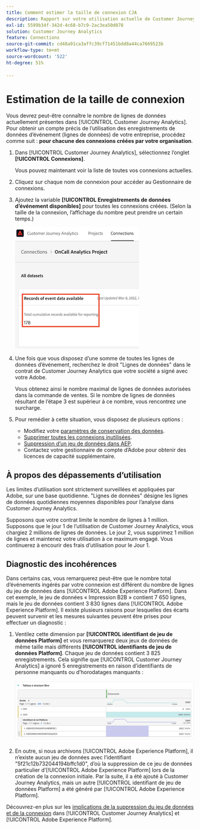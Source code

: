 ```yaml
---
title: Comment estimer la taille de connexion CJA
description: Rapport sur votre utilisation actuelle de Customer Journey Analytics
exl-id: 5599b34f-342d-4c68-b7c9-2ac3ea50d078
solution: Customer Journey Analytics
feature: Connections
source-git-commit: cd48a91ca3affc39cf71451bdd8a44ca7669523b
workflow-type: tm+mt
source-wordcount: '522'
ht-degree: 51%

---
```


# Estimation de la taille de connexion

Vous devrez peut-être connaître le nombre de lignes de données actuellement présentes dans [!UICONTROL Customer Journey Analytics]. Pour obtenir un compte précis de l’utilisation des enregistrements de données d’événement (lignes de données) de votre entreprise, procédez comme suit : **pour chacune des connexions créées par votre organisation**.

1. Dans [!UICONTROL Customer Journey Analytics], sélectionnez l’onglet **[!UICONTROL Connexions]**.

   Vous pouvez maintenant voir la liste de toutes vos connexions actuelles.

1. Cliquez sur chaque nom de connexion pour accéder au Gestionnaire de connexions.

1. Ajoutez la variable **[!UICONTROL Enregistrements de données d’événement disponibles]** pour toutes les connexions créées. (Selon la taille de la connexion, l’affichage du nombre peut prendre un certain temps.)

   ![données d’événement](assets/event-data.png)

1. Une fois que vous disposez d’une somme de toutes les lignes de données d’événement, recherchez le droit &quot;Lignes de données&quot; dans le contrat de Customer Journey Analytics que votre société a signé avec votre Adobe.

   Vous obtenez ainsi le nombre maximal de lignes de données autorisées dans la commande de ventes. Si le nombre de lignes de données résultant de l’étape 3 est supérieur à ce nombre, vous rencontrez une surcharge.

1. Pour remédier à cette situation, vous disposez de plusieurs options :

   * Modifiez votre [paramètres de conservation des données](https://experienceleague.adobe.com/docs/analytics-platform/using/cja-connections/manage-connections.html?lang=fr#set-rolling-window-for-connection-data-retention).
   * [Supprimer toutes les connexions inutilisées](https://experienceleague.adobe.com/docs/analytics-platform/using/cja-overview/cja-faq.html?lang=fr#implications-of-deleting-data-components).
   * [Suppression d’un jeu de données dans AEP](https://experienceleague.adobe.com/docs/analytics-platform/using/cja-overview/cja-faq.html?lang=en#implications-of-deleting-data-components).
   * Contactez votre gestionnaire de compte d’Adobe pour obtenir des licences de capacité supplémentaire.

## À propos des dépassements d’utilisation

Les limites d’utilisation sont strictement surveillées et appliquées par Adobe, sur une base quotidienne. &quot;Lignes de données&quot; désigne les lignes de données quotidiennes moyennes disponibles pour l’analyse dans Customer Journey Analytics.

Supposons que votre contrat limite le nombre de lignes à 1 million. Supposons que le jour 1 de l’utilisation de Customer Journey Analytics, vous chargiez 2 millions de lignes de données. Le jour 2, vous supprimez 1 million de lignes et maintenez votre utilisation à ce maximum engagé. Vous continuerez à encourir des frais d’utilisation pour le Jour 1.

## Diagnostic des incohérences

Dans certains cas, vous remarquerez peut-être que le nombre total dʼévénements ingérés par votre connexion est différent du nombre de lignes du jeu de données dans [!UICONTROL Adobe Experience Platform]. Dans cet exemple, le jeu de données « Impression B2B » contient 7 650 lignes, mais le jeu de données contient 3 830 lignes dans [!UICONTROL Adobe Experience Platform]. Il existe plusieurs raisons pour lesquelles des écarts peuvent survenir et les mesures suivantes peuvent être prises pour effectuer un diagnostic :

1. Ventilez cette dimension par **[!UICONTROL identifiant de jeu de données Platform]** et vous remarquerez deux jeux de données de même taille mais différents **[!UICONTROL identifiants de jeu de données Platform]**. Chaque jeu de données contient 3 825 enregistrements. Cela signifie que [!UICONTROL Customer Journey Analytics] a ignoré 5 enregistrements en raison d’identifiants de personne manquants ou d’horodatages manquants :

   ![ventilation](assets/data-size2.png)

1. En outre, si nous archivons [!UICONTROL Adobe Experience Platform], il nʼexiste aucun jeu de données avec lʼidentifiant &quot;5f21c12b732044194bffc1d0&quot;, dʼoù la suppression de ce jeu de données particulier dʼ[!UICONTROL Adobe Experience Platform] lors de la création de la connexion initiale. Par la suite, il a été ajouté à Customer Journey Analytics, mais un autre [!UICONTROL identifiant de jeu de données Platform] a été généré par [!UICONTROL Adobe Experience Platform].

Découvrez-en plus sur les [implications de la suppression du jeu de données et de la connexion](https://experienceleague.adobe.com/docs/analytics-platform/using/cja-overview/cja-faq.html?lang=en#implications-of-deleting-data-components) dans [!UICONTROL Customer Journey Analytics] et [!UICONTROL Adobe Experience Platform].
